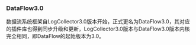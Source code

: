 ### DataFlow3.0  
数据流系统框架自LogCollector3.0版本开始，正式更名为DataFlow3.0，其对应的插件库也得到同步升级和更新，LogCollector3.0版本与DataFlow3.0版本内核完全相同，即DataFlow的起始版本为3.0。